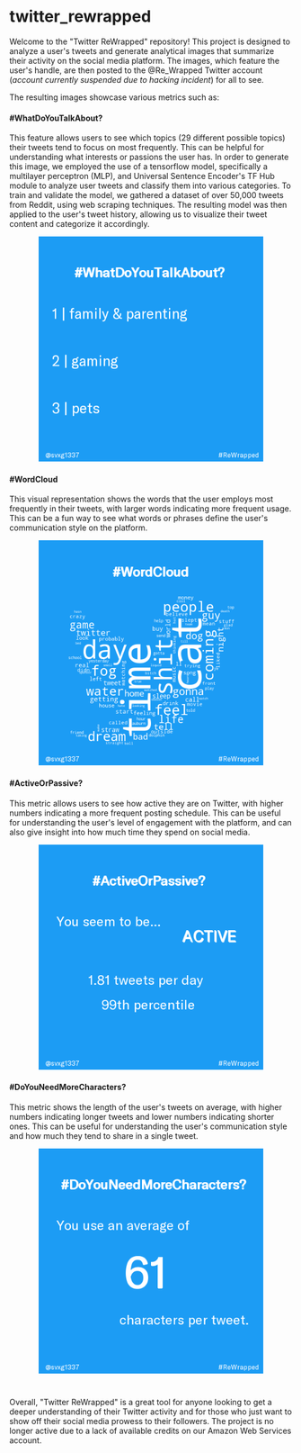 # twitter_rewrapped

Welcome to the "Twitter ReWrapped" repository! This project is designed to analyze a user's tweets and generate analytical images that summarize their activity on the social media platform. The images, which feature the user's handle, are then posted to the @Re_Wrapped Twitter account (*account currently suspended due to hacking incident*) for all to see.

The resulting images showcase various metrics such as:

#### #WhatDoYouTalkAbout? 
This feature allows users to see which topics (29 different possible topics) their tweets tend to focus on most frequently. This can be helpful for understanding what interests or passions the user has. In order to generate this image, we employed the use of a tensorflow model, specifically a multilayer perceptron (MLP), and Universal Sentence Encoder's TF Hub module to analyze user tweets and classify them into various categories. To train and validate the model, we gathered a dataset of over 50,000 tweets from Reddit, using web scraping techniques. The resulting model was then applied to the user's tweet history, allowing us to visualize their tweet content and categorize it accordingly.

<p align="center">
<img src="tweet_photos/tweet_ID_1.png" width="400" height="400">
</p>

#### #WordCloud 
This visual representation shows the words that the user employs most frequently in their tweets, with larger words indicating more frequent usage. This can be a fun way to see what words or phrases define the user's communication style on the platform.

<p align="center">
<img src="tweet_photos/tweet_ID_2.png" width="400" height="400">
</p>

#### #ActiveOrPassive? 
This metric allows users to see how active they are on Twitter, with higher numbers indicating a more frequent posting schedule. This can be useful for understanding the user's level of engagement with the platform, and can also give insight into how much time they spend on social media.

<p align="center">
<img src="tweet_photos/tweet_ID_3.png" width="400" height="400">
</p>

#### #DoYouNeedMoreCharacters? 
This metric shows the length of the user's tweets on average, with higher numbers indicating longer tweets and lower numbers indicating shorter ones. This can be useful for understanding the user's communication style and how much they tend to share in a single tweet.
<p align="center">
<img src="tweet_photos/tweet_ID_4.png" width="400" height="400">
</p>

# 
Overall, "Twitter ReWrapped" is a great tool for anyone looking to get a deeper understanding of their Twitter activity and for those who just want to show off their social media prowess to their followers. The project is no longer active due to a lack of available credits on our Amazon Web Services account.

